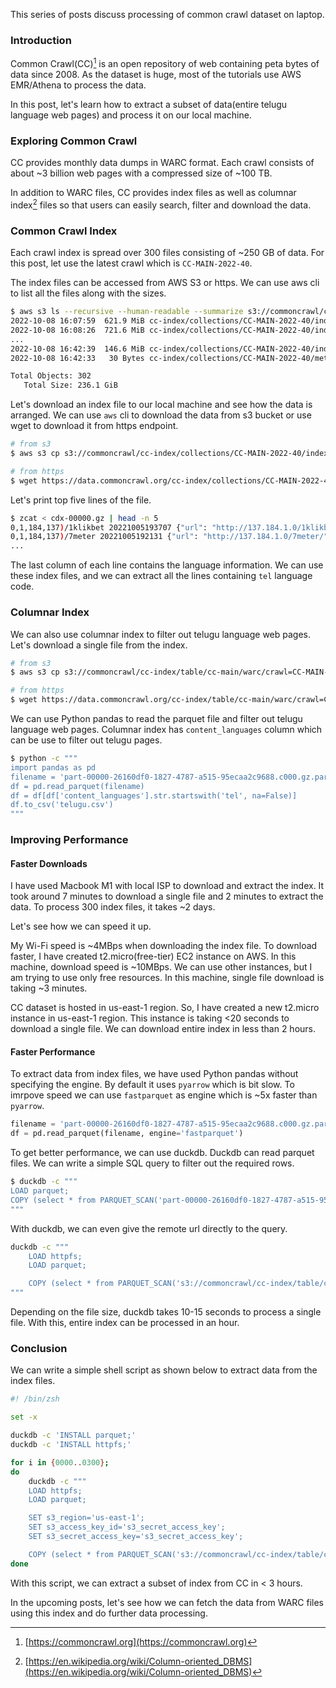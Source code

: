 <!--
.. title: Common Crawl On Laptop - Extracting Subset Of Data
.. slug: common-crawl-laptop-extract-subset
.. date: 2022-11-17 06:41:39 UTC+05:30
.. tags: common-crawl, command-line, data-analysis
.. category: programming
.. link:
.. description: How to process entire common crawl data set from your local machine.
.. type: text
-->

This series of posts discuss processing of common crawl dataset on laptop.

### Introduction

Common Crawl(CC)[^common-crawl] is an open repository of web containing peta bytes of data since 2008. As the dataset is huge, most of the tutorials use AWS EMR/Athena to process the data.

In this post, let's learn how to extract a subset of data(entire telugu language web pages) and process it on our local machine.

### Exploring Common Crawl

CC provides monthly data dumps in WARC format. Each crawl consists of about ~3 billion web pages with a compressed size of ~100 TB.

In addition to WARC files, CC provides index files as well as columnar index[^columnar-index-wiki] files so that users can easily search, filter and download the data.


### Common Crawl Index

Each crawl index is spread over 300 files consisting of ~250 GB of data. For this post, let use the latest crawl which is `CC-MAIN-2022-40`.

The index files can be accessed from AWS S3 or https. We can use aws cli to list all the files along with the sizes.

```bash
$ aws s3 ls --recursive --human-readable --summarize s3://commoncrawl/cc-index/collections/CC-MAIN-2022-40
2022-10-08 16:07:59  621.9 MiB cc-index/collections/CC-MAIN-2022-40/indexes/cdx-00000.gz
2022-10-08 16:08:26  721.6 MiB cc-index/collections/CC-MAIN-2022-40/indexes/cdx-00001.gz
...
2022-10-08 16:42:39  146.6 MiB cc-index/collections/CC-MAIN-2022-40/indexes/cluster.idx
2022-10-08 16:42:33   30 Bytes cc-index/collections/CC-MAIN-2022-40/metadata.yaml

Total Objects: 302
   Total Size: 236.1 GiB
```

Let's download an index file to our local machine and see how the data is arranged. We can use `aws` cli to download the data from s3 bucket or use wget to download it from https endpoint.

```bash
# from s3
$ aws s3 cp s3://commoncrawl/cc-index/collections/CC-MAIN-2022-40/indexes/cdx-00000.gz .

# from https
$ wget https://data.commoncrawl.org/cc-index/collections/CC-MAIN-2022-40/indexes/cdx-00000.gz
```

Let's print top five lines of the file.

```bash
$ zcat < cdx-00000.gz | head -n 5
0,1,184,137)/1klikbet 20221005193707 {"url": "http://137.184.1.0/1klikbet/", "mime": "text/html", "mime-detected": "text/html", "status": "200", "digest": "XTKGORHKLZCHDBBOMYCYYIZVRPMXNRII", "length": "7065", "offset": "83437", "filename": "crawl-data/CC-MAIN-2022-40/segments/1664030337663.75/warc/CC-MAIN-20221005172112-20221005202112-00011.warc.gz", "charset": "UTF-8", "languages": "ind"}
0,1,184,137)/7meter 20221005192131 {"url": "http://137.184.1.0/7meter/", "mime": "text/html", "mime-detected": "text/html", "status": "200", "digest": "KUJAMRT6MXYR3RTWRJTIWJ5T2ZUB3EBH", "length": "7456", "offset": "142680", "filename": "crawl-data/CC-MAIN-2022-40/segments/1664030337663.75/warc/CC-MAIN-20221005172112-20221005202112-00182.warc.gz", "charset": "UTF-8", "languages": "ind"}
...
```

The last column of each line contains the language information. We can use these index files, and we can  extract all the lines containing `tel` language code.

### Columnar Index

We can also use columnar index to filter out telugu language web pages. Let's download a single file from the index.

```bash
# from s3
$ aws s3 cp s3://commoncrawl/cc-index/table/cc-main/warc/crawl=CC-MAIN-2022-40/subset=warc/part-00001-26160df0-1827-4787-a515-95ecaa2c9688.c000.gz.parquet .

# from https
$ wget https://data.commoncrawl.org/cc-index/table/cc-main/warc/crawl=CC-MAIN-2022-40/subset=warc/part-00001-26160df0-1827-4787-a515-95ecaa2c9688.c000.gz.parquet
```

We can use Python pandas to read the parquet file and filter out telugu language web pages. Columnar index has `content_languages` column which can be use to filter out telugu pages.

```bash
$ python -c """
import pandas as pd
filename = 'part-00000-26160df0-1827-4787-a515-95ecaa2c9688.c000.gz.parquet'
df = pd.read_parquet(filename)
df = df[df['content_languages'].str.startswith('tel', na=False)]
df.to_csv('telugu.csv')
"""
```

### Improving Performance

#### Faster Downloads

I have used Macbook M1 with local ISP to download and extract the index. It took around 7 minutes to download a single file and 2 minutes to extract the data. To process 300 index files, it takes ~2 days.

Let's see how we can speed it up.

My Wi-Fi speed is ~4MBps when downloading the index file. To download faster, I have created t2.micro(free-tier) EC2 instance on AWS. In this machine, download speed is ~10MBps. We can use other instances, but I am trying to use only free resources. In this machine, single file download is taking ~3 minutes.

CC dataset is hosted in us-east-1 region. So, I have created a new t2.micro instance in us-east-1 region. This instance is taking <20 seconds to download a single file. We can download entire index in less than 2 hours.

#### Faster Performance

To extract data from index files, we have used Python pandas without specifying the engine. By default it uses `pyarrow` which is bit slow. To imrpove speed we can use `fastparquet` as engine which is ~5x faster than `pyarrow`.

```python
filename = 'part-00000-26160df0-1827-4787-a515-95ecaa2c9688.c000.gz.parquet'
df = pd.read_parquet(filename, engine='fastparquet')
```

To get better performance, we can use duckdb. Duckdb can read parquet files. We can write a simple SQL query to filter out the required rows.

```bash
$ duckdb -c """
LOAD parquet;
COPY (select * from PARQUET_SCAN('part-00000-26160df0-1827-4787-a515-95ecaa2c9688.c000.gz.parquet') where content_languages ilike '%tel%') TO 'te0001.csv' (DELIMITER ',', HEADER TRUE);
"""
```

With duckdb, we can even give the remote url directly to the query.

```bash
duckdb -c """
    LOAD httpfs;
    LOAD parquet;

    COPY (select * from PARQUET_SCAN('s3://commoncrawl/cc-index/table/cc-main/warc/crawl=CC-MAIN-2022-40/subset=warc/part-00001-26160df0-1827-4787-a515-95ecaa2c9688.c000.gz.parquet') where content_languages ilike '%tel%') TO 'te0001.csv' (DELIMITER ',', HEADER TRUE);"""
"""
```

Depending on the file size, duckdb takes 10-15 seconds to process a single file. With this, entire index can be processed in an hour.


### Conclusion

We can write a simple shell script as shown below to extract data from the index files.

```bash
#! /bin/zsh

set -x

duckdb -c 'INSTALL parquet;'
duckdb -c 'INSTALL httpfs;'

for i in {0000..0300};
do
    duckdb -c """
    LOAD httpfs;
    LOAD parquet;

    SET s3_region='us-east-1';
    SET s3_access_key_id='s3_secret_access_key';
    SET s3_secret_access_key='s3_secret_access_key';

    COPY (select * from PARQUET_SCAN('s3://commoncrawl/cc-index/table/cc-main/warc/crawl=CC-MAIN-2022-40/subset=warc/part-0$i-26160df0-1827-4787-a515-95ecaa2c9688.c000.gz.parquet') where content_languages ilike '%tel%') TO 'te$i.csv' (DELIMITER ',', HEADER TRUE);"""
done
```

With this script, we can extract a subset of index from CC in < 3 hours.

In the upcoming posts, let's see how we can fetch the data from WARC files using this index and do further data processing.


[^common-crawl]: [https://commoncrawl.org](https://commoncrawl.org)
[^columnar-index-wiki]: [https://en.wikipedia.org/wiki/Column-oriented_DBMS](https://en.wikipedia.org/wiki/Column-oriented_DBMS)
